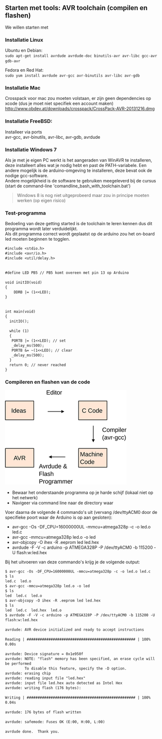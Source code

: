 ## Starten met tools: AVR toolchain (compilen en flashen)

We willen starten met 

### Installatie Linux
Ubuntu en Debian:   
```sudo apt-get install avrdude avrdude-doc binutils-avr avr-libc gcc-avr gdb-avr```

Fedora en Red Hat:  
```sudo yum install avrdude avr-gcc avr-binutils avr-libc avr-gdb```

### Installatie Mac
Crosspack voor mac zou moeten volstaan, er zijn geen dependencies op xcode (dus je moet niet specifiek een account maken)  
http://www.obdev.at/downloads/crosspack/CrossPack-AVR-20131216.dmg

### Installatie FreeBSD:
Installeer via ports  
avr-gcc, avr-binutils, avr-libc, avr-gdb, avrdude 

### Installatie Windows 7  

Als je met je eigen PC werkt is het aangeraden van WinAVR te installeren, deze installeert alles wat je nodig hebt en past de PATH-variabele.
Een andere mogelijk is de arduino-omgeving te installeren, deze bevat ook de nodige gcc-software.  
Andere mogelijkheid is de software te gebruiken meegeleverd bij de cursus (start de command-line 'comandline_bash_with_toolchain.bat')

> Windows 8 is nog niet uitgeprobeerd maar zou in principe moeten werken (op eigen risico)

### Test-programma

Bedoeling van deze getting started is de toolchain te leren kennen dus dit programma wordt later verduidelijkt.  
Als dit programma correct wordt geplaatst op de arduino zou het on-board led moeten beginnen te togglen.


``` {.c}
#include <stdio.h>
#include <avr/io.h>
#include <util/delay.h>


#define LED PB5 // PB5 komt overeen met pin 13 op Arduino

void initIO(void)
{
	DDRB |= (1<<LED);
}


int main(void)
{
  initIO();

  while (1)
  {
   PORTB |= (1<<LED); // set
   _delay_ms(500);
   PORTB &= ~(1<<LED); // clear
   _delay_ms(500);
  }
  return 0; // never reached
}

```

### Compileren en flashen van de code 

![](../../pictures/toolchain_for_avr_s.png)

* Bewaar het onderstaande programma op je harde schijf (lokaal niet op het netwerk)
* Navigeer via command line naar de directory waar

Voer daarna de volgende 4 commando's uit (vervang /dev/ttyACM0 door de specifieke poort waar de Arduino is op aan gesloten):

* avr-gcc -Os -DF_CPU=16000000UL -mmcu=atmega328p -c -o led.o led.c
* avr-gcc -mmcu=atmega328p led.o -o led
* avr-objcopy -O ihex -R .eeprom led led.hex
* avrdude -F -V -c arduino -p ATMEGA328P -P /dev/ttyACM0 -b 115200 -U flash:w:led.hex

Bij het uitvoeren van deze commando's krijg je de volgende output:

```
$ avr-gcc -Os -DF_CPU=16000000UL -mmcu=atmega328p -c -o led.o led.c
$ ls
led.c  led.o
$ avr-gcc -mmcu=atmega328p led.o -o led
$ ls
led  led.c  led.o
$ avr-objcopy -O ihex -R .eeprom led led.hex
$ ls
led  led.c  led.hex  led.o
$ avrdude -F -V -c arduino -p ATMEGA328P -P /dev/ttyACM0 -b 115200 -U flash:w:led.hex

avrdude: AVR device initialized and ready to accept instructions

Reading | ################################################## | 100% 0.00s

avrdude: Device signature = 0x1e950f
avrdude: NOTE: "flash" memory has been specified, an erase cycle will be performed
         To disable this feature, specify the -D option.
avrdude: erasing chip
avrdude: reading input file "led.hex"
avrdude: input file led.hex auto detected as Intel Hex
avrdude: writing flash (176 bytes):

Writing | ################################################## | 100% 0.04s

avrdude: 176 bytes of flash written

avrdude: safemode: Fuses OK (E:00, H:00, L:00)

avrdude done.  Thank you.

```
